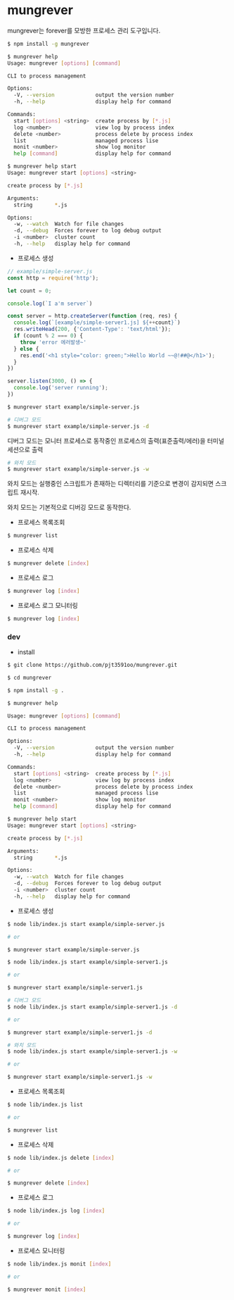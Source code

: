 # mungrever 

mungrever는 forever를 모방한 프로세스 관리 도구입니다.

```bash
$ npm install -g mungrever
```

```bash
$ mungrever help
Usage: mungrever [options] [command]

CLI to process management

Options:
  -V, --version             output the version number
  -h, --help                display help for command

Commands:
  start [options] <string>  create process by [*.js]
  log <number>              view log by process index
  delete <number>           process delete by process index
  list                      managed process lise
  monit <number>            show log monitor
  help [command]            display help for command
```

```bash
$ mungrever help start
Usage: mungrever start [options] <string>

create process by [*.js]

Arguments:
  string       *.js

Options:
  -w, --watch  Watch for file changes
  -d, --debug  Forces forever to log debug output
  -i <number>  cluster count
  -h, --help   display help for command
```

* 프로세스 생성

```js
// example/simple-server.js
const http = require('http');

let count = 0;

console.log(`I a'm server`)

const server = http.createServer(function (req, res) {
  console.log(`[example/simple-server1.js] ${++count}`)
  res.writeHead(200, {'Content-Type': 'text/html'});
  if (count % 2 === 0) {
    throw 'error 에러발생~'
  } else {
    res.end('<h1 style="color: green;">Hello World ~~@!##@</h1>');
  }
})

server.listen(3000, () => {
  console.log('server running');
})
```

```bash
$ mungrever start example/simple-server.js
```

```bash
# 디버그 모드
$ mungrever start example/simple-server.js -d
```

디버그 모드는 모니터 프로세스로 동작중인 프로세스의 출력(표준출력/에러)을 터미널 세션으로 출력

```bash
# 와치 모드
$ mungrever start example/simple-server.js -w
```

와치 모드는 실행중인 스크립트가 존재하는 디렉터리를 기준으로 변경이 감지되면 스크립트 재시작.

와치 모드는 기본적으로 디버깅 모드로 동작한다.

* 프로세스 목록조회

```bash
$ mungrever list
```

* 프로세스 삭제

```bash
$ mungrever delete [index]
```

* 프로세스 로그

```bash
$ mungrever log [index]
```

* 프로세스 로그 모니터링

```bash
$ mungrever log [index]
```

### dev

* install

```bash
$ git clone https://github.com/pjt3591oo/mungrever.git

$ cd mungrever

$ npm install -g .
```

```bash
$ mungrever help

Usage: mungrever [options] [command]

CLI to process management

Options:
  -V, --version             output the version number
  -h, --help                display help for command

Commands:
  start [options] <string>  create process by [*.js]
  log <number>              view log by process index
  delete <number>           process delete by process index
  list                      managed process lise
  monit <number>            show log monitor
  help [command]            display help for command
```

```bash
$ mungrever help start
Usage: mungrever start [options] <string>

create process by [*.js]

Arguments:
  string       *.js

Options:
  -w, --watch  Watch for file changes
  -d, --debug  Forces forever to log debug output
  -i <number>  cluster count
  -h, --help   display help for command
```

* 프로세스 생성

```bash
$ node lib/index.js start example/simple-server.js

# or

$ mungrever start example/simple-server.js
```

```bash
$ node lib/index.js start example/simple-server1.js

# or

$ mungrever start example/simple-server1.js
```

```bash
# 디버그 모드
$ node lib/index.js start example/simple-server1.js -d

# or

$ mungrever start example/simple-server1.js -d
```

```bash
# 와치 모드
$ node lib/index.js start example/simple-server1.js -w

# or

$ mungrever start example/simple-server1.js -w
```

* 프로세스 목록조회

```bash
$ node lib/index.js list

# or

$ mungrever list
```

* 프로세스 삭제

```bash
$ node lib/index.js delete [index]

# or

$ mungrever delete [index]
```

* 프로세스 로그

```bash
$ node lib/index.js log [index]

# or

$ mungrever log [index]
```

* 프로세스 모니터링

```bash
$ node lib/index.js monit [index]

# or

$ mungrever monit [index]
```